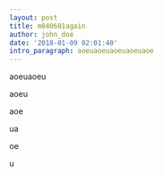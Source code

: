 ```yaml
---
layout: post
title: m040601again
author: john_doe
date: '2018-01-09 02:01:40'
intro_paragraph: aoeuaoeuaoeuaoeuaoe
---
```

aoeuaoeu



aoeu

aoe

ua

oe

u

